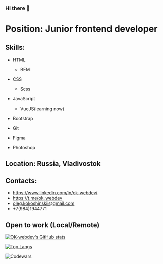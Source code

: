### Hi there 👋

# Position: Junior frontend developer

## Skills:
- HTML
  - BEM 
- CSS
  - Scss  
- JavaScript
  - VueJS(learning now) 

- Bootstrap

- Git

- Figma
- Photoshop

## Location: Russia, Vladivostok
## Contacts:
- https://www.linkedin.com/in/ok-webdev/
- https://t.me/ok_webdev
- oleg.kokoshinskii@gmail.com
- +7(984)1944771



## Open to work (Local/Remote)

[![OK-webdev's GitHub stats](https://github-readme-stats.vercel.app/api?username=ok-webdev&show_icons=true&theme=tokyonight)](https://github.com/anuraghazra/github-readme-stats)

[![Top Langs](https://github-readme-stats.vercel.app/api/top-langs/?username=ok-webdev&show_icons=true&theme=tokyonight)](https://github.com/anuraghazra/github-readme-stats)

![Codewars](https://www.codewars.com/users/ok-webdev/badges/large)
<!--
**ok-webdev/ok-webdev** is a ✨ _special_ ✨ repository because its `README.md` (this file) appears on your GitHub profile.

Here are some ideas to get you started:

- 🔭 I’m currently working on ...
- 🌱 I’m currently learning ...
- 👯 I’m looking to collaborate on ...
- 🤔 I’m looking for help with ...
- 💬 Ask me about ...
- 📫 How to reach me: ...
- 😄 Pronouns: ...
- ⚡ Fun fact: ...
-->
